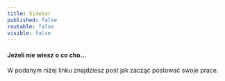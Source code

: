 ```yaml
---
title: Sidebar
published: false
routable: false
visible: false
---
```


#### Jeżeli nie wiesz o co cho...
W podanym niżej linku znajdziesz post jak zacząć postować swoje prace.
